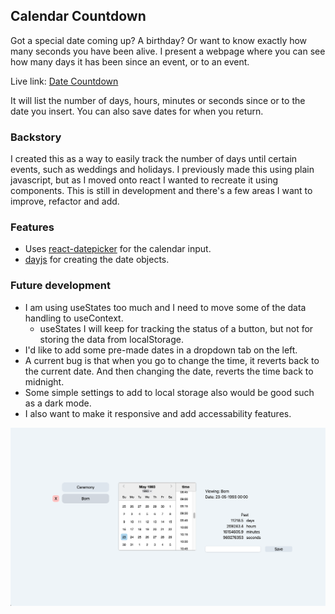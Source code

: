 ## Calendar Countdown

Got a special date coming up? A birthday? Or want to know exactly how many seconds you have been alive.
I present a webpage where you can see how many days it has been since an event, or to an event.

Live link: [Date Countdown](https://benhurst1.github.io/date_countdown/)

It will list the number of days, hours, minutes or seconds since or to the date you insert.
You can also save dates for when you return.

### Backstory

I created this as a way to easily track the number of days until certain events, such as weddings and holidays.
I previously made this using plain javascript, but as I moved onto react I wanted to recreate it using components.
This is still in development and there's a few areas I want to improve, refactor and add.

### Features

- Uses [react-datepicker](https://github.com/Hacker0x01/react-datepicker) for the calendar input.
- [dayjs](https://day.js.org/) for creating the date objects.

### Future development

- I am using useStates too much and I need to move some of the data handling to useContext.
  - useStates I will keep for tracking the status of a button, but not for storing the data from localStorage.
- I'd like to add some pre-made dates in a dropdown tab on the left.
- A current bug is that when you go to change the time, it reverts back to the current date. And then changing the date, reverts the time back to midnight.
- Some simple settings to add to local storage also would be good such as a dark mode.
- I also want to make it responsive and add accessability features.

<img src="/public/imgs/image.png" width="800">

